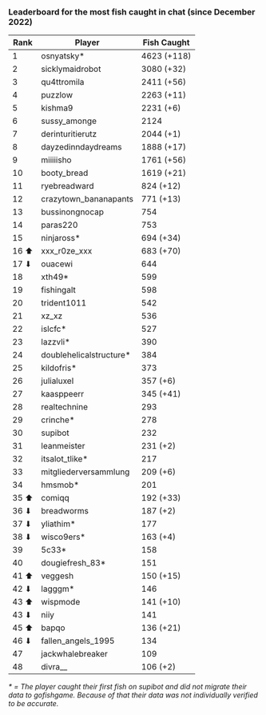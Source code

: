 ### Leaderboard for the most fish caught in chat (since December 2022)

| Rank | Player | Fish Caught |
|------|--------|-------------|
| 1 | osnyatsky* | 4623 (+118) |
| 2 | sicklymaidrobot | 3080 (+32) |
| 3 | qu4ttromila | 2411 (+56) |
| 4 | puzzlow | 2263 (+11) |
| 5 | kishma9 | 2231 (+6) |
| 6 | sussy_amonge | 2124 |
| 7 | derinturitierutz | 2044 (+1) |
| 8 | dayzedinndaydreams | 1888 (+17) |
| 9 | miiiiisho | 1761 (+56) |
| 10 | booty_bread | 1619 (+21) |
| 11 | ryebreadward | 824 (+12) |
| 12 | crazytown_bananapants | 771 (+13) |
| 13 | bussinongnocap | 754 |
| 14 | paras220 | 753 |
| 15 | ninjaross* | 694 (+34) |
| 16 ⬆| xxx_r0ze_xxx | 683 (+70) |
| 17 ⬇| ouacewi | 644 |
| 18 | xth49* | 599 |
| 19 | fishingalt | 598 |
| 20 | trident1011 | 542 |
| 21 | xz_xz | 536 |
| 22 | islcfc* | 527 |
| 23 | lazzvli* | 390 |
| 24 | doublehelicalstructure* | 384 |
| 25 | kildofris* | 373 |
| 26 | julialuxel | 357 (+6) |
| 27 | kaasppeerr | 345 (+41) |
| 28 | realtechnine | 293 |
| 29 | crinche* | 278 |
| 30 | supibot | 232 |
| 31 | leanmeister | 231 (+2) |
| 32 | itsalot_tlike* | 217 |
| 33 | mitgliederversammlung | 209 (+6) |
| 34 | hmsmob* | 201 |
| 35 ⬆| comiqq | 192 (+33) |
| 36 ⬇| breadworms | 187 (+2) |
| 37 ⬇| yliathim* | 177 |
| 38 ⬇| wisco9ers* | 163 (+4) |
| 39 | 5c33* | 158 |
| 40 | dougiefresh_83* | 151 |
| 41 ⬆| veggesh | 150 (+15) |
| 42 ⬇| lagggm* | 146 |
| 43 ⬆| wispmode | 141 (+10) |
| 43 ⬇| niiy | 141 |
| 45 ⬆| bapqo | 136 (+21) |
| 46 ⬇| fallen_angels_1995 | 134 |
| 47 | jackwhalebreaker | 109 |
| 48 | divra__ | 106 (+2) |

_* = The player caught their first fish on supibot and did not migrate their data to gofishgame. Because of that their data was not individually verified to be accurate._
